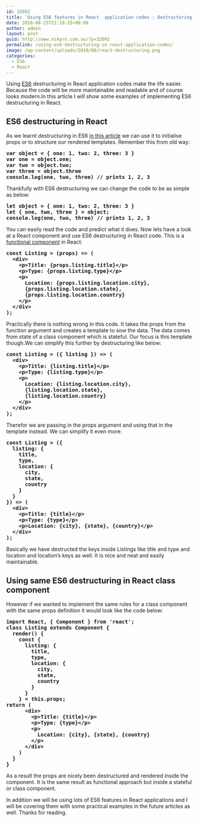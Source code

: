 ```yaml
---
id: 32092
title: 'Using ES6 features in React  application codes : Destructuring'
date: 2018-08-25T21:10:25+00:00
author: admin
layout: post
guid: http://www.nikpro.com.au/?p=32092
permalink: /using-es6-destructuring-in-react-application-codes/
image: /wp-content/uploads/2018/08/react-destructuring.png
categories:
  - ES6
  - React
---
```

Using [ES6](http://www.nikpro.com.au/category/es6) destructuring in React application codes make the life easier. Because the code will be more maintainable and readable and of course looks modern.In this article I will show some examples of implementing ES6 destructuring in React.

## ES6 destructuring in React

As we learnt destructuring in ES6 [in this article](http://www.nikpro.com.au/default-parameters-in-javascript-es6-explained/) we can use it to initialise props or to structure our rendered templates. Remember this from old way:

<pre class="wp-block-preformatted"><strong>var object = { one: 1, two: 2, three: 3 }</strong><br /><strong>var one = object.one;</strong><br /><strong>var two = object.two;</strong><br /><strong>var three = object.three</strong><br /><strong>console.log(one, two, three) // prints 1, 2, 3</strong></pre>

Thankfully with ES6 destructuring we can change the code to be as simple as below:

<pre class="wp-block-preformatted"><strong>let object = { one: 1, two: 2, three: 3 }</strong><br /><strong>let { one, two, three } = object;</strong><br /><strong>console.log(one, two, three) // prints 1, 2, 3</strong></pre>

You can easily read the code and predict what it does. Now lets have a look at a React component and use ES6 destructuring in React code. This is a [functional component](http://www.nikpro.com.au/more-on-react-components-with-examples/) in React:

<pre class="wp-block-preformatted"><strong>const Listing = (props) => (</strong><br /><strong>  &lt;div></strong><br /><strong>    &lt;p>Title: {props.listing.title}&lt;/p></strong><br /><strong>    &lt;p>Type: {props.listing.type}&lt;/p></strong><br /><strong>    &lt;p></strong><br /><strong>      Location: {props.listing.location.city},</strong><br /><strong>      {props.listing.location.state},</strong><br /><strong>      {props.listing.location.country}</strong><br /><strong>    &lt;/p></strong><br /><strong>  &lt;/div></strong><br /><strong>);</strong></pre>

Practically there is nothing wrong in this code. It takes the props from the function argument and creates a template to sow the data. The data comes from state of a class component which is stateful. Our focus is this template though.We can simplify this further by destructuring like below:

<pre class="wp-block-preformatted"><strong>const Listing = ({ listing }) => (</strong><br /><strong>  &lt;div></strong><br /><strong>    &lt;p>Title: {listing.title}&lt;/p></strong><br /><strong>    &lt;p>Type: {listing.type}&lt;/p></strong><br /><strong>    &lt;p></strong><br /><strong>      Location: {listing.location.city},</strong><br /><strong>      {listing.location.state},</strong><br /><strong>      {listing.location.country}</strong><br /><strong>    &lt;/p></strong><br /><strong>  &lt;/div></strong><br /><strong>);</strong></pre>

Therefor we are passing in the props argument and using that in the template instead. We can simplify it even more:

<pre class="wp-block-preformatted"><strong>const Listing = ({</strong><br /><strong>  listing: {</strong><br /><strong>    title,</strong><br /><strong>    type,</strong><br /><strong>    location: {</strong><br /><strong>      city,</strong><br /><strong>      state,</strong><br /><strong>      country</strong><br /><strong>    }</strong><br /><strong>  }</strong><br /><strong>}) => (</strong><br /><strong>  &lt;div></strong><br /><strong>    &lt;p>Title: {title}&lt;/p></strong><br /><strong>    &lt;p>Type: {type}&lt;/p></strong><br /><strong>    &lt;p>Location: {city}, {state}, {country}&lt;/p></strong><br /><strong>  &lt;/div></strong><br /><strong>);</strong></pre>

Basically we have destructed the keys inside Listings like title and type and location and location&#8217;s keys as well. It is nice and neat and easily maintainable.

## Using same ES6 destructuring in React class component

However if we wanted to implement the same rules for a class component with the same props definition it would look like the code below:

<pre class="wp-block-preformatted"><strong>import React, { Component } from 'react';</strong><br /><strong>class Listing extends Component {</strong><br /><strong>  render() {</strong><br /><strong>    const {</strong><br /><strong>      listing: {</strong><br /><strong>        title,</strong><br /><strong>        type,</strong><br /><strong>        location: {</strong><br /><strong>          city,</strong><br /><strong>          state,</strong><br /><strong>          country</strong><br /><strong>        }</strong><br /><strong>      }</strong><br /><strong>    } = this.props;</strong><br /><strong>return (</strong><br /><strong>      &lt;div></strong><br /><strong>        &lt;p>Title: {title}&lt;/p></strong><br /><strong>        &lt;p>Type: {type}&lt;/p></strong><br /><strong>        &lt;p></strong><br /><strong>          Location: {city}, {state}, {country}</strong><br /><strong>        &lt;/p></strong><br /><strong>      &lt;/div></strong><br /><strong>    )</strong><br /><strong>  }</strong><br /><strong>}</strong></pre>

As a result the props are nicely been destructured and rendered inside the component. It is the same result as functional approach but inside a stateful or class component.

In addition we will be using lots of ES6 features in React applications and I will be covering them with some practical examples in the future articles as well. Thanks for reading.